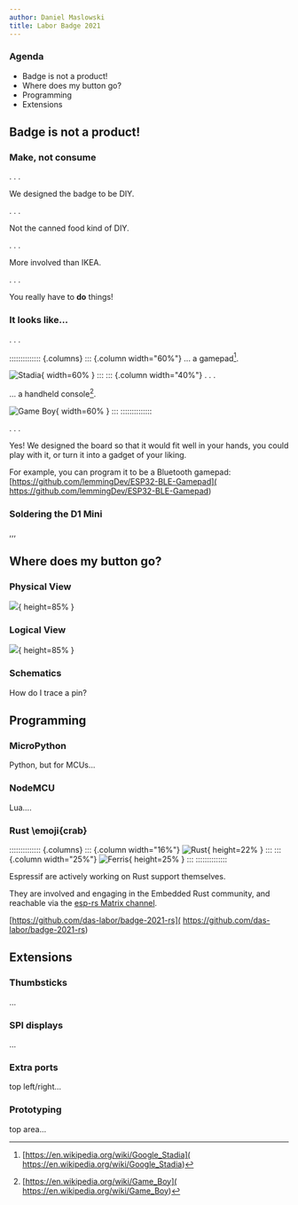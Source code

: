 ```yaml
---
author: Daniel Maslowski
title: Labor Badge 2021
---
```


### Agenda

- Badge is not a product!
- Where does my button go?
- Programming
- Extensions

## Badge is not a product!

### Make, not consume

. . .

We designed the badge to be DIY.

. . .

Not the canned food kind of DIY.

. . .

More involved than IKEA.

. . .

You really have to **do** things!

### It looks like...

. . .

:::::::::::::: {.columns}
::: {.column width="60%"}
... a gamepad[^1].

![Stadia](img/640px-Google_Stadia_Controller.jpg){ width=60% }
:::
::: {.column width="40%"}
. . .

... a handheld console[^2].

![Game Boy](img/396px-Game-Boy-FL.jpg){ width=60% }
:::
::::::::::::::

. . .

Yes! We designed the board so that it would fit well in your hands, you could
play with it, or turn it into a gadget of your liking.

For example, you can program it to be a Bluetooth gamepad:
[https://github.com/lemmingDev/ESP32-BLE-Gamepad](
https://github.com/lemmingDev/ESP32-BLE-Gamepad)

[^1]: [https://en.wikipedia.org/wiki/Google_Stadia](
https://en.wikipedia.org/wiki/Google_Stadia)
[^2]: [https://en.wikipedia.org/wiki/Game_Boy](
https://en.wikipedia.org/wiki/Game_Boy)

### Soldering the D1 Mini

,,,

## Where does my button go?

### Physical View

![](img/badge-photo.jpg){ height=85% }

### Logical View

![](img/badge-layering.png){ height=85% }

### Schematics

How do I trace a pin?

## Programming

### MicroPython

Python, but for MCUs...

### NodeMCU

Lua....

### Rust \emoji{crab}

:::::::::::::: {.columns}
::: {.column width="16%"}
![Rust](img/rust.png){ height=22% }
:::
::: {.column width="25%"}
![Ferris](img/ferris.png){ height=25% }
:::
::::::::::::::

Espressif are actively working on Rust support themselves.

They are involved and engaging in the Embedded Rust community, and reachable via
the [esp-rs Matrix channel](https://matrix.to/#/#esp-rs:matrix.org).

[https://github.com/das-labor/badge-2021-rs](
https://github.com/das-labor/badge-2021-rs)


## Extensions

### Thumbsticks

...

### SPI displays

...

### Extra ports

top left/right...

### Prototyping

top area...
